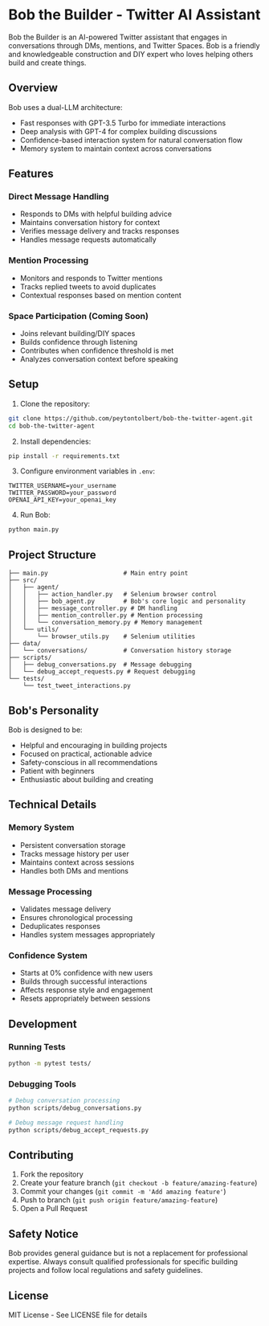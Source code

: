 # Bob the Builder - Twitter AI Assistant

Bob the Builder is an AI-powered Twitter assistant that engages in conversations through DMs, mentions, and Twitter Spaces. Bob is a friendly and knowledgeable construction and DIY expert who loves helping others build and create things.

## Overview

Bob uses a dual-LLM architecture:
- Fast responses with GPT-3.5 Turbo for immediate interactions
- Deep analysis with GPT-4 for complex building discussions
- Confidence-based interaction system for natural conversation flow
- Memory system to maintain context across conversations

## Features

### Direct Message Handling
- Responds to DMs with helpful building advice
- Maintains conversation history for context
- Verifies message delivery and tracks responses
- Handles message requests automatically

### Mention Processing
- Monitors and responds to Twitter mentions
- Tracks replied tweets to avoid duplicates
- Contextual responses based on mention content

### Space Participation (Coming Soon)
- Joins relevant building/DIY spaces
- Builds confidence through listening
- Contributes when confidence threshold is met
- Analyzes conversation context before speaking

## Setup

1. Clone the repository:
```bash
git clone https://github.com/peytontolbert/bob-the-twitter-agent.git
cd bob-the-twitter-agent
```

2. Install dependencies:
```bash
pip install -r requirements.txt
```

3. Configure environment variables in `.env`:
```env
TWITTER_USERNAME=your_username
TWITTER_PASSWORD=your_password
OPENAI_API_KEY=your_openai_key
```

4. Run Bob:
```bash
python main.py
```

## Project Structure

```
├── main.py                     # Main entry point
├── src/
│   ├── agent/
│   │   ├── action_handler.py   # Selenium browser control
│   │   ├── bob_agent.py        # Bob's core logic and personality
│   │   ├── message_controller.py # DM handling
│   │   ├── mention_controller.py # Mention processing
│   │   └── conversation_memory.py # Memory management
│   └── utils/
│       └── browser_utils.py    # Selenium utilities
├── data/
│   └── conversations/          # Conversation history storage
├── scripts/
│   ├── debug_conversations.py  # Message debugging
│   └── debug_accept_requests.py # Request debugging
└── tests/
    └── test_tweet_interactions.py
```

## Bob's Personality

Bob is designed to be:
- Helpful and encouraging in building projects
- Focused on practical, actionable advice
- Safety-conscious in all recommendations
- Patient with beginners
- Enthusiastic about building and creating

## Technical Details

### Memory System
- Persistent conversation storage
- Tracks message history per user
- Maintains context across sessions
- Handles both DMs and mentions

### Message Processing
- Validates message delivery
- Ensures chronological processing
- Deduplicates responses
- Handles system messages appropriately

### Confidence System
- Starts at 0% confidence with new users
- Builds through successful interactions
- Affects response style and engagement
- Resets appropriately between sessions

## Development

### Running Tests
```bash
python -m pytest tests/
```

### Debugging Tools
```bash
# Debug conversation processing
python scripts/debug_conversations.py

# Debug message request handling
python scripts/debug_accept_requests.py
```

## Contributing

1. Fork the repository
2. Create your feature branch (`git checkout -b feature/amazing-feature`)
3. Commit your changes (`git commit -m 'Add amazing feature'`)
4. Push to branch (`git push origin feature/amazing-feature`)
5. Open a Pull Request

## Safety Notice

Bob provides general guidance but is not a replacement for professional expertise. Always consult qualified professionals for specific building projects and follow local regulations and safety guidelines.

## License

MIT License - See LICENSE file for details 